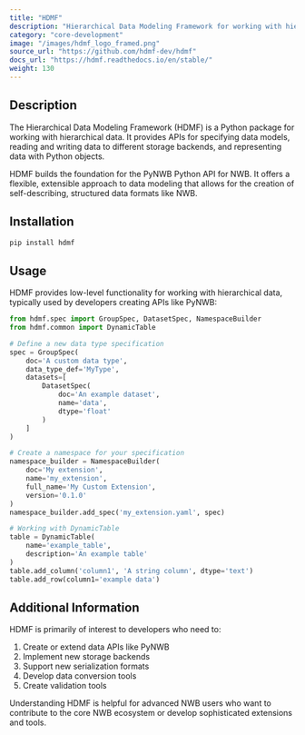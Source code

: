 ```yaml
---
title: "HDMF"
description: "Hierarchical Data Modeling Framework for working with hierarchical data"
category: "core-development"
image: "/images/hdmf_logo_framed.png"
source_url: "https://github.com/hdmf-dev/hdmf"
docs_url: "https://hdmf.readthedocs.io/en/stable/"
weight: 130
---
```


## Description

The Hierarchical Data Modeling Framework (HDMF) is a Python package for working with hierarchical data. It provides APIs for specifying data models, reading and writing data to different storage backends, and representing data with Python objects.

HDMF builds the foundation for the PyNWB Python API for NWB. It offers a flexible, extensible approach to data modeling that allows for the creation of self-describing, structured data formats like NWB.

## Installation

```bash
pip install hdmf
```

## Usage

HDMF provides low-level functionality for working with hierarchical data, typically used by developers creating APIs like PyNWB:

```python
from hdmf.spec import GroupSpec, DatasetSpec, NamespaceBuilder
from hdmf.common import DynamicTable

# Define a new data type specification
spec = GroupSpec(
    doc='A custom data type',
    data_type_def='MyType',
    datasets=[
        DatasetSpec(
            doc='An example dataset',
            name='data',
            dtype='float'
        )
    ]
)

# Create a namespace for your specification
namespace_builder = NamespaceBuilder(
    doc='My extension',
    name='my_extension',
    full_name='My Custom Extension',
    version='0.1.0'
)
namespace_builder.add_spec('my_extension.yaml', spec)

# Working with DynamicTable
table = DynamicTable(
    name='example_table',
    description='An example table'
)
table.add_column('column1', 'A string column', dtype='text')
table.add_row(column1='example data')
```

## Additional Information

HDMF is primarily of interest to developers who need to:

1. Create or extend data APIs like PyNWB
2. Implement new storage backends
3. Support new serialization formats
4. Develop data conversion tools
5. Create validation tools

Understanding HDMF is helpful for advanced NWB users who want to contribute to the core NWB ecosystem or develop sophisticated extensions and tools.
